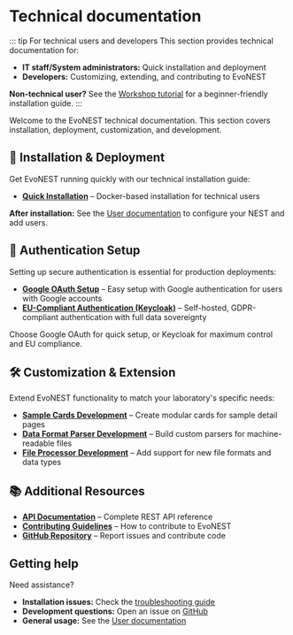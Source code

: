 # Technical documentation

::: tip For technical users and developers
This section provides technical documentation for:
- **IT staff/System administrators:** Quick installation and deployment
- **Developers:** Customizing, extending, and contributing to EvoNEST

**Non-technical user?** See the [Workshop tutorial](/tutorial/) for a beginner-friendly installation guide.
:::

Welcome to the EvoNEST technical documentation. This section covers installation, deployment, customization, and development.

## 🚀 Installation & Deployment

Get EvoNEST running quickly with our technical installation guide:

- **[Quick Installation](./installation.md)** – Docker-based installation for technical users

**After installation:** See the [User documentation](/user-docs/nest-setup) to configure your NEST and add users.

## 🔐 Authentication Setup

Setting up secure authentication is essential for production deployments:

- **[Google OAuth Setup](./auth-google.md)** – Easy setup with Google authentication for users with Google accounts
- **[EU-Compliant Authentication (Keycloak)](./auth-eu-compliant.md)** – Self-hosted, GDPR-compliant authentication with full data sovereignty

Choose Google OAuth for quick setup, or Keycloak for maximum control and EU compliance.

## 🛠️ Customization & Extension

Extend EvoNEST functionality to match your laboratory's specific needs:

- **[Sample Cards Development](./component-development.md)** – Create modular cards for sample detail pages
- **[Data Format Parser Development](./data-format-parser-development.md)** – Build custom parsers for machine-readable files
- **[File Processor Development](./file-processor-development.md)** – Add support for new file formats and data types

## 📚 Additional Resources

- **[API Documentation](/api-docs/)** – Complete REST API reference
- **[Contributing Guidelines](https://github.com/daniele-liprandi/EvoNEST-backbone/blob/main/CONTRIBUTING.md)** – How to contribute to EvoNEST
- **[GitHub Repository](https://github.com/daniele-liprandi/EvoNEST-backbone)** – Report issues and contribute code

## Getting help

Need assistance?

- **Installation issues:** Check the [troubleshooting guide](/tutorial/troubleshooting)
- **Development questions:** Open an issue on [GitHub](https://github.com/daniele-liprandi/EvoNEST-backbone/issues)
- **General usage:** See the [User documentation](/user-docs/)


